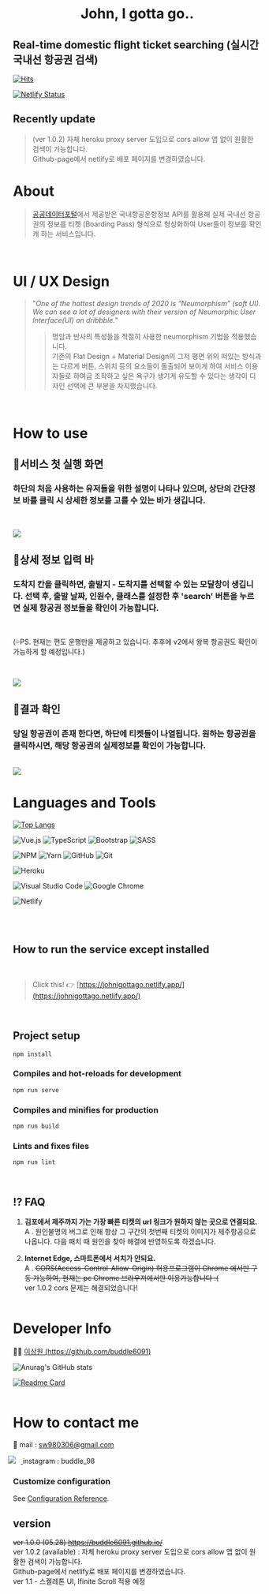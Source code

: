<h1 align="center"> John, I gotta go.. </h1>
<h2> Real-time domestic flight ticket searching (실시간 국내선 항공권 검색)</h2>

[![Hits](https://hits.seeyoufarm.com/api/count/incr/badge.svg?url=https%3A%2F%2Fgithub.com%2Fbuddle6091%2Fbuddle6091.github.io&count_bg=%23694EF0&title_bg=%23555555&icon=protocols-dot-io.svg&icon_color=%23E7E7E7&title=visitors&edge_flat=false)](https://hits.seeyoufarm.com)

[![Netlify Status](https://api.netlify.com/api/v1/badges/c6794c66-6d37-477f-993a-e1c8b85f6fa7/deploy-status)](https://app.netlify.com/sites/johnigottago/deploys)
## Recently update
> (ver 1.0.2) 자체 heroku proxy server 도입으로 cors allow 앱 없이 원활한 검색이 가능합니다. </br> Github-page에서 netlify로 배포 페이지를 변경하였습니다.

# About
> [공공데이터포털](https://www.data.go.kr/index.do "go to api portal")에서 제공받은 국내항공운항정보 API를 활용해 실제 국내선 항공권의 정보를 티켓 (Boarding Pass) 형식으로 형상화하여 User들이 정보를 확인캐 하는 서비스입니다.

</br>

# UI / UX Design
> "_One of the hottest design trends of 2020 is “Neumorphism” (soft UI). We can see a lot of designers with their version of Neumorphic User Interface(UI) on dribbble._"
> > 명암과 반사의 특성들을 적절히 사용한 neumorphism 기법을 적용했습니다. </br>
기존의 Flat Design + Material Design의 그저 평면 위의 떠있는 방식과는 다르게 버튼, 스위치 등의 요소들이 돌출되어 보이게 하여 서비스 이용자들로 하여금 조작하고 싶은 욕구가 생기게 유도할 수 있다는 생각이 디자인 선택에 큰 부분을 차지했습니다.

</br>

# How to use
<h2>🎈서비스 첫 실행 화면</h2>
  <h3> 하단의 처음 사용하는 유저들을 위한 설명이 나타나 있으며, 상단의 간단정보 바를 클릭 시 상세한 정보를 고를 수 있는 바가 생깁니다. </h3></br>

 <img src="./src/assets/for_readme/pStart.JPG"></br>

 <h2>🎈상세 정보 입력 바</h2>
  <h3> 도착지 칸을 클릭하면, 출발지 - 도착지를 선택할 수 있는 모달창이 생깁니다. 선택 후, 출발 날짜, 인원수, 클래스를 설정한 후 'search' 버튼을 누르면 실제 항공권 정보들을 확인이 가능합니다. </h3></br>
  <p>(💦PS. 현재는 편도 운행만을 제공하고 있습니다. 추후에 v2에서 왕복 항공권도 확인이 가능하게 할 예정입니다.)<p></br>

 <img src="./src/assets/for_readme/pSelect.JPG"></br>

 <h2>🎈결과 확인</h2>
  <h3> 당일 항공권이 존재 한다면, 하단에 티켓들이 나열됩니다. 원하는 항공권을 클릭하시면, 해당 항공권의 실제정보를 확인이 가능합니다. </h3></br>
 <img src="./src/assets/for_readme/pResult.JPG">

# Languages and Tools


[![Top Langs](https://github-readme-stats.vercel.app/api/top-langs/?username=buddle6091&layout=compact)](https://github.com/buddle6091/buddle6091.github.io)

![Vue.js](https://img.shields.io/badge/vuejs-%2335495e.svg?style=flat&logo=vuedotjs&logoColor=%234FC08D)
![TypeScript](https://img.shields.io/badge/typescript-%23007ACC.svg?style=flat&logo=typescript&logoColor=white)
![Bootstrap](https://img.shields.io/badge/bootstrap-%23563D7C.svg?style=flat&logo=bootstrap&logoColor=white)
![SASS](https://img.shields.io/badge/SASS-hotpink.svg?style=flat&logo=SASS&logoColor=white)


![NPM](https://img.shields.io/badge/NPM-%23000000.svg?style=flat&logo=npm&logoColor=white)
![Yarn](https://img.shields.io/badge/yarn-%232C8EBB.svg?style=flat&logo=yarn&logoColor=white)
![GitHub](https://img.shields.io/badge/github-%23121011.svg?style=flat&logo=github&logoColor=white)
![Git](https://img.shields.io/badge/git-%23F05033.svg?style=flat&logo=git&logoColor=white)

![Heroku](https://img.shields.io/badge/heroku-%23430098.svg?style=for-the-badge&logo=heroku&logoColor=white)

![Visual Studio Code](https://img.shields.io/badge/Visual%20Studio%20Code-0078d7.svg?style=flat&logo=visual-studio-code&logoColor=white)
![Google Chrome](https://img.shields.io/badge/Google%20Chrome-4285F4?style=flat&logo=GoogleChrome&logoColor=white)

![Netlify](https://img.shields.io/badge/netlify-%23000000.svg?style=for-the-badge&logo=netlify&logoColor=#00C7B7)

</br>
</br>

## How to run the service except installed
</br>

 > Click this! 👉 [https://johnigottago.netlify.app/](https://johnigottago.netlify.app/)


</br>

## Project setup
```
npm install
```

### Compiles and hot-reloads for development
```
npm run serve
```

### Compiles and minifies for production
```
npm run build
```

### Lints and fixes files
```
npm run lint
```
</br>

## ⁉ FAQ
1. **김포에서 제주까지 가는 가장 빠른 티켓의 url 링크가 원하지 않는 곳으로 연결되요.** </br>
 A . 원인불명의 버그로 인해 항상 그 구간의 첫번째 티켓의 이미지가 제주항공으로 나옵니다. 다음 패치 때 원인을 찾아 해결에 반영하도록 하겠습니다.

2. **Internet Edge, 스마트폰에서 서치가 안되요.** </br>
 A . ~~CORS(Access-Control-Allow-Origin) 허용프로그램이 Chrome 에서만 구동 가능하여, 현재는 pc Chrome 브라우져에서만 이용가능합니다 :(~~ </br>
 ver 1.0.2 cors 문제는 해결되었습니다!
   </br>
   </br>

# Developer Info

👨‍🎓 [이상원 (https://github.com/buddle6091)](https://github.com/buddle6091) </br>

![Anurag's GitHub stats](https://github-readme-stats.vercel.app/api?username=buddle6091&show_icons=true)

[![Readme Card](https://github-readme-stats.vercel.app/api/pin/?username=anuraghazra&repo=github-readme-stats)](https://github.com/anuraghazra/github-readme-stats)
</br>
</br>


# How to contact me
💌 mail : sw980306@gmail.com </br>

<a href="https://www.instagram.com/buddle_98/">
    <img 
        src="http://img.shields.io/badge/-insta-f9f9f9?style=flat&logo=Instagram&link=https://www.instagram.com/buddle_98/"
        style="height : auto; margin-left : -10px; margin-right : 10px;"/>
</a>
instagram : buddle_98

### Customize configuration
See [Configuration Reference](https://cli.vuejs.org/config/).

## version
~~ver 1.0.0 (05.28) https://buddle6091.github.io/~~ </br>
ver 1.0.2 (available) : 자체 heroku proxy server 도입으로 cors allow 앱 없이 원활한 검색이 가능합니다. </br> Github-page에서 netlify로 배포 페이지를 변경하였습니다.</br>
ver 1.1 - 스켈레톤 UI, Ifinite Scroll 적용 예정
